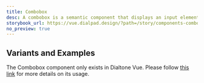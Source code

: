 ```yaml
---
title: Combobox
desc: A combobox is a semantic component that displays an input element combined with a listbox, which enables the user to select items from the list.
storybook_url: https://vue.dialpad.design/?path=/story/components-combobox--default
no_preview: true
---
```


## Variants and Examples

The Combobox component only exists in Dialtone Vue. Please follow [this link](https://vue.dialpad.design/?path=/story/components-combobox--default) for more details on its usage.
